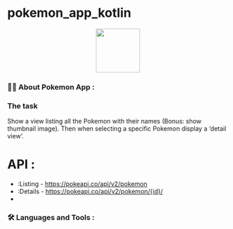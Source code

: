# pokemon_app_kotlin

<div id="header" align="center">
  <img src="https://media.giphy.com/media/M9gbBd9nbDrOTu1Mqx/giphy.gif" width="100"/>
</div>

### 👨‍🦲 About Pokemon App :

###  The task
Show a view listing all the Pokemon with their names (Bonus: show thumbnail image).
Then when selecting a specific Pokemon display a ‘detail view’.

# API :

- :Listing - https://pokeapi.co/api/v2/pokemon
- :Details - https://pokeapi.co/api/v2/pokemon/{id}/
-
### :hammer_and_wrench: Languages and Tools :








